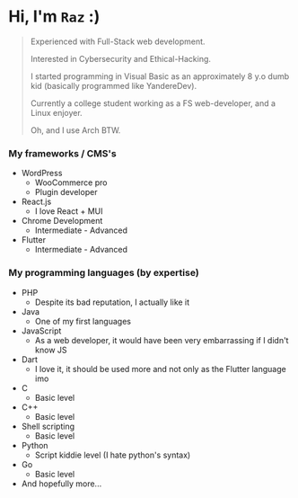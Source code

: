 # Hi, I'm `Raz` :)

> Experienced with Full-Stack web development.
> 
> Interested in Cybersecurity and Ethical-Hacking.
> 
> I started programming in Visual Basic as an approximately 8 y.o dumb kid (basically programmed like YandereDev).
> 
> Currently a college student working as a FS web-developer, and a Linux enjoyer.
>
> Oh, and I use Arch BTW.

### My frameworks / CMS's
- WordPress
  - WooCommerce pro
  - Plugin developer
- React.js
  - I love React + MUI
- Chrome Development
  - Intermediate - Advanced
- Flutter
  - Intermediate - Advanced

### My programming languages (by expertise)
- PHP
  - Despite its bad reputation, I actually like it
- Java
  - One of my first languages
- JavaScript
  - As a web developer, it would have been very embarrassing if I didn't know JS
- Dart
  - I love it, it should be used more and not only as the Flutter language imo
- C
  - Basic level
- C++
  - Basic level
- Shell scripting
  - Basic level
- Python
  - Script kiddie level (I hate python's syntax)
- Go
  - Basic level
- And hopefully more...

